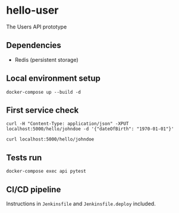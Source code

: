 # hello-user

The Users API prototype

## Dependencies

* Redis (persistent storage)

## Local environment setup

```
docker-compose up --build -d
```

## First service check

```
curl -H "Content-Type: application/json" -XPUT localhost:5000/hello/johndoe -d '{"dateOfBirth": "1970-01-01"}'

curl localhost:5000/hello/johndoe
```

## Tests run

```
docker-compose exec api pytest
```

## CI/CD pipeline

Instructions in `Jenkinsfile` and `Jenkinsfile.deploy` included.
